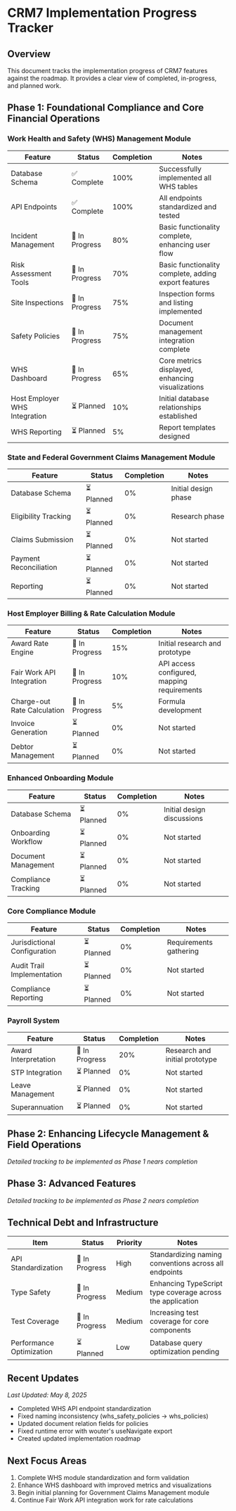 # CRM7 Implementation Progress Tracker

## Overview
This document tracks the implementation progress of CRM7 features against the roadmap. It provides a clear view of completed, in-progress, and planned work.

## Phase 1: Foundational Compliance and Core Financial Operations

### Work Health and Safety (WHS) Management Module
| Feature | Status | Completion | Notes |
|---------|--------|------------|-------|
| Database Schema | ✅ Complete | 100% | Successfully implemented all WHS tables |
| API Endpoints | ✅ Complete | 100% | All endpoints standardized and tested |
| Incident Management | 🔄 In Progress | 80% | Basic functionality complete, enhancing user flow |
| Risk Assessment Tools | 🔄 In Progress | 70% | Basic functionality complete, adding export features |
| Site Inspections | 🔄 In Progress | 75% | Inspection forms and listing implemented |
| Safety Policies | 🔄 In Progress | 75% | Document management integration complete |
| WHS Dashboard | 🔄 In Progress | 65% | Core metrics displayed, enhancing visualizations |
| Host Employer WHS Integration | ⏳ Planned | 10% | Initial database relationships established |
| WHS Reporting | ⏳ Planned | 5% | Report templates designed |

### State and Federal Government Claims Management Module
| Feature | Status | Completion | Notes |
|---------|--------|------------|-------|
| Database Schema | ⏳ Planned | 0% | Initial design phase |
| Eligibility Tracking | ⏳ Planned | 0% | Research phase |
| Claims Submission | ⏳ Planned | 0% | Not started |
| Payment Reconciliation | ⏳ Planned | 0% | Not started |
| Reporting | ⏳ Planned | 0% | Not started |

### Host Employer Billing & Rate Calculation Module
| Feature | Status | Completion | Notes |
|---------|--------|------------|-------|
| Award Rate Engine | 🔄 In Progress | 15% | Initial research and prototype |
| Fair Work API Integration | 🔄 In Progress | 10% | API access configured, mapping requirements |
| Charge-out Rate Calculation | 🔄 In Progress | 5% | Formula development |
| Invoice Generation | ⏳ Planned | 0% | Not started |
| Debtor Management | ⏳ Planned | 0% | Not started |

### Enhanced Onboarding Module
| Feature | Status | Completion | Notes |
|---------|--------|------------|-------|
| Database Schema | ⏳ Planned | 0% | Initial design discussions |
| Onboarding Workflow | ⏳ Planned | 0% | Not started |
| Document Management | ⏳ Planned | 0% | Not started |
| Compliance Tracking | ⏳ Planned | 0% | Not started |

### Core Compliance Module
| Feature | Status | Completion | Notes |
|---------|--------|------------|-------|
| Jurisdictional Configuration | ⏳ Planned | 0% | Requirements gathering |
| Audit Trail Implementation | ⏳ Planned | 0% | Not started |
| Compliance Reporting | ⏳ Planned | 0% | Not started |

### Payroll System
| Feature | Status | Completion | Notes |
|---------|--------|------------|-------|
| Award Interpretation | 🔄 In Progress | 20% | Research and initial prototype |
| STP Integration | ⏳ Planned | 0% | Not started |
| Leave Management | ⏳ Planned | 0% | Not started |
| Superannuation | ⏳ Planned | 0% | Not started |

## Phase 2: Enhancing Lifecycle Management & Field Operations
*Detailed tracking to be implemented as Phase 1 nears completion*

## Phase 3: Advanced Features
*Detailed tracking to be implemented as Phase 2 nears completion*

## Technical Debt and Infrastructure
| Item | Status | Priority | Notes |
|------|--------|----------|-------|
| API Standardization | 🔄 In Progress | High | Standardizing naming conventions across all endpoints |
| Type Safety | 🔄 In Progress | Medium | Enhancing TypeScript type coverage across the application |
| Test Coverage | 🔄 In Progress | Medium | Increasing test coverage for core components |
| Performance Optimization | ⏳ Planned | Low | Database query optimization pending |

## Recent Updates
*Last Updated: May 8, 2025*

- Completed WHS API endpoint standardization
- Fixed naming inconsistency (whs_safety_policies → whs_policies)
- Updated document relation fields for policies
- Fixed runtime error with wouter's useNavigate export 
- Created updated implementation roadmap

## Next Focus Areas
1. Complete WHS module standardization and form validation
2. Enhance WHS dashboard with improved metrics and visualizations
3. Begin initial planning for Government Claims Management module
4. Continue Fair Work API integration work for rate calculations